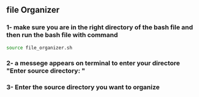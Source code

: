 ## file Organizer
### 1- make sure you are in the right directory of the bash file and then run the bash file with command
```bash
source file_organizer.sh
```
### 2- a messege appears on terminal to enter your directore "Enter source directory: "

### 3- Enter the source directory you want to organize 


